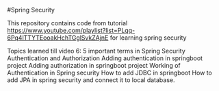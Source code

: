 #Spring Security

This repository contains code from tutorial https://www.youtube.com/playlist?list=PLqq-6Pq4lTTYTEooakHchTGglSvkZAjnE  for learning spring security

Topics learned till video 6:
5 important terms in Spring Security
Authentication and Authorization
Adding authentication in springboot project
Adding authorization in springboot project
Working of Authentication in Spring security
How to add JDBC in springboot
How to add JPA in spring security and connect it to local database.
